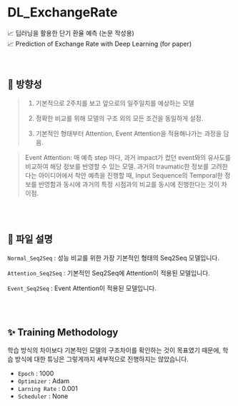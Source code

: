 # DL_ExchangeRate
📈 딥러닝을 활용한 단기 환율 예측 (논문 작성용)  
📈 Prediction of Exchange Rate with Deep Learning (for paper) 

<br>

## 🚩 방향성
> 1. 기본적으로 2주치를 보고 앞으로의 일주일치를 예상하는 모델
>
> 2. 정확한 비교를 위해 모델의 구조 외의 모든 조건을 동일하게 설정.
> 
> 3. 기본적인 형태부터 Attention, Event Attention을 적용해나가는 과정을 담음.

> Event Attention: 매 예측 step 마다, 과거 impact가 컸던 event와의 유사도를 비교하여 해당 정보를 반영할 수 있는 모델.
> 과거의 traumatic한 정보를 고려한다는 아이디어에서 착안
> 예측을 진행할 때, Input Sequence의 Temporal한 정보를 반영함과 동시에 과거의 특정 시점과의 비교를 동시에 진행한다는 것이 차이점.

<br>

<br>

## 📃 파일 설명
`Normal_Seq2Seq` : 성능 비교를 위한 가장 기본적인 형태의 Seq2Seq 모델입니다. 

`Attention_Seq2Seq` : 기본적인 Seq2Seq에 Attention이 적용된 모델입니다.  

`Event_Seq2Seq` : Event Attention이 적용된 모델입니다.  


<br>

<br>


## ✨ Training Methodology
학습 방식의 차이보다 기본적인 모델의 구조차이를 확인하는 것이 목표였기 때문에, 학습 방식에 대한 튜닝은 그렇게까지 세부적으로 진행하지는 않았습니다.
- `Epoch` : 1000
- `Optimizer` : Adam
- `Larning Rate` : 0.001 
- `Scheduler` : None
